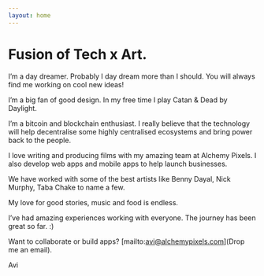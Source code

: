 ```yaml
---
layout: home
---
```

# Fusion of Tech x Art.

I’m a day dreamer. Probably I day dream more than I should. You will always find me working on cool new ideas!

I’m a big fan of good design. In my free time I play Catan & Dead by Daylight.

I’m a bitcoin and blockchain enthusiast. I really believe that the technology will help decentralise some highly centralised ecosystems and bring power back to the people.

I love writing and producing films with my amazing team at Alchemy Pixels. I also develop  web apps and mobile apps to help launch businesses.

We have worked with some of the best artists like Benny Dayal, Nick Murphy, Taba Chake to name a few.

My love for good stories, music and food is endless. 

I’ve had amazing experiences working with everyone. The journey has been great so far. :)

Want to collaborate or build apps?  [mailto:avi@alchemypixels.com](Drop me an email).

Avi
